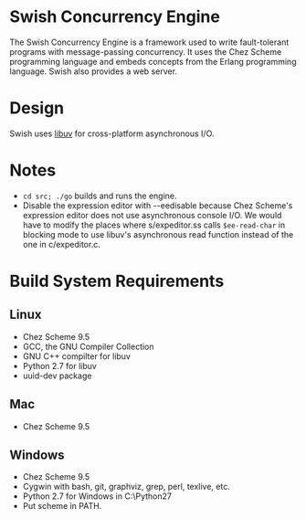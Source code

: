 # Swish Concurrency Engine

The Swish Concurrency Engine is a framework used to write
fault-tolerant programs with message-passing concurrency. It uses the
Chez Scheme programming language and embeds concepts from the Erlang
programming language. Swish also provides a web server.

# Design

Swish uses [libuv](http://libuv.org) for cross-platform asynchronous
I/O.

# Notes

- `cd src; ./go` builds and runs the engine.
- Disable the expression editor with --eedisable because Chez Scheme's
  expression editor does not use asynchronous console I/O. We would
  have to modify the places where s/expeditor.ss calls `$ee-read-char`
  in blocking mode to use libuv's asynchronous read function instead
  of the one in c/expeditor.c.

# Build System Requirements

## Linux

- Chez Scheme 9.5
- GCC, the GNU Compiler Collection
- GNU C++ compilter for libuv
- Python 2.7 for libuv
- uuid-dev package

## Mac

- Chez Scheme 9.5

## Windows

- Chez Scheme 9.5
- Cygwin with bash, git, graphviz, grep, perl, texlive, etc.
- Python 2.7 for Windows in C:\Python27
- Put scheme in PATH.
